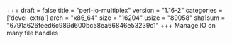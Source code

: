 +++
draft = false
title = "perl-io-multiplex"
version = "1.16-2"
categories = ['devel-extra']
arch = "x86_64"
size = "16204"
usize = "89058"
sha1sum = "6791a626feed6c989d600bc58ea66846e53239c1"
+++
Manage IO on many file handles